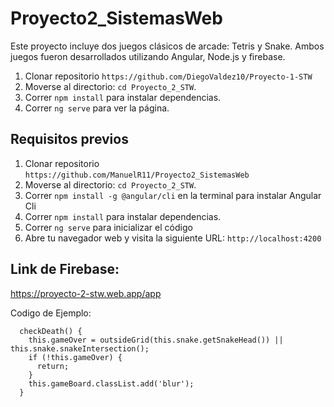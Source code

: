 # Proyecto2_SistemasWeb
Este proyecto incluye dos juegos clásicos de arcade: Tetris y Snake. Ambos juegos fueron desarrollados utilizando Angular, Node.js y firebase. 
1. Clonar repositorio `https://github.com/DiegoValdez10/Proyecto-1-STW`
2. Moverse al directorio: `cd Proyecto_2_STW`.<br />
3. Correr `npm install` para instalar dependencias.<br />
4. Correr `ng serve` para ver la página.
## Requisitos previos
1. Clonar repositorio `https://github.com/ManuelR11/Proyecto2_SistemasWeb`
2. Moverse al directorio: `cd Proyecto_2_STW`.<br />
3. Correr `npm install -g @angular/cli` en la terminal para instalar Angular Cli
4. Correr `npm install` para instalar dependencias.<br />
5. Correr `ng serve` para inicializar el código
6. Abre tu navegador web y visita la siguiente URL: `http://localhost:4200`
## Link de Firebase:

https://proyecto-2-stw.web.app/app

Codigo de Ejemplo:
```
  checkDeath() {
    this.gameOver = outsideGrid(this.snake.getSnakeHead()) || this.snake.snakeIntersection();
    if (!this.gameOver) {
      return;
    }
    this.gameBoard.classList.add('blur');
  }
